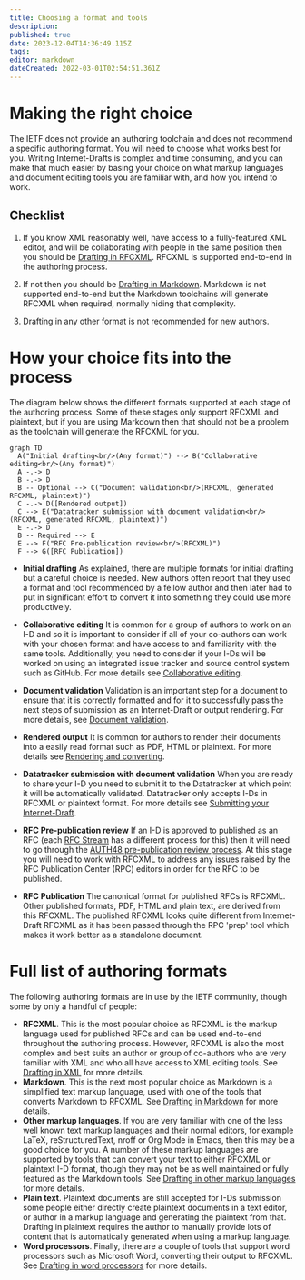 ```yaml
---
title: Choosing a format and tools
description: 
published: true
date: 2023-12-04T14:36:49.115Z
tags: 
editor: markdown
dateCreated: 2022-03-01T02:54:51.361Z
---
```


# Making the right choice 

The IETF does not provide an authoring toolchain and does not recommend a specific authoring format. You will need to choose what works best for you. Writing Internet-Drafts is complex and time consuming, and you can make that much easier by basing your choice on what markup languages and document editing tools you are familiar with, and how you intend to work.  

## Checklist

1. If you know XML reasonably well, have access to a fully-featured XML editor, and will be collaborating with people in the same position then you should be [Drafting in RFCXML](/drafting-in-xml).  RFCXML is supported end-to-end in the authoring process.

1. If not then you should be [Drafting in Markdown](/drafting-in-markdown).  Markdown is not supported end-to-end but the Markdown toolchains will generate RFCXML when required, normally hiding that complexity.

1. Drafting in any other format is not recommended for new authors.

# How your choice fits into the process
The diagram below shows the different formats supported at each stage of the authoring process.  Some of these stages only support RFCXML and plaintext, but if you are using Markdown then that should not be a problem as the toolchain will generate the RFCXML for you.

```mermaid
graph TD  
  A("Initial drafting<br/>(Any format)") --> B("Collaborative editing<br/>(Any format)")
  A -.-> D
  B -.-> D
  B -- Optional --> C("Document validation<br/>(RFCXML, generated RFCXML, plaintext)")
  C -.-> D([Rendered output])
  C --> E("Datatracker submission with document validation<br/>(RFCXML, generated RFCXML, plaintext)")
  E -.-> D
  B -- Required --> E
  E --> F("RFC Pre-publication review<br/>(RFCXML)")
  F --> G([RFC Publication])
```

- **Initial drafting** 
As explained, there are multiple formats for initial drafting but a careful choice is needed.  New authors often report that they used a format and tool recommended by a fellow author and then later had to put in significant effort to convert it into something they could use more productively. 

- **Collaborative editing**
It is common for a group of authors to work on an I-D and so it is important to consider if all of your co-authors can work with your chosen format and have access to and familiarity with the same tools. Additionally, you need to consider if your I-Ds will be worked on using an integrated issue tracker and source control system such as GitHub.  For more details see [Collaborative editing](/collaborative-editing).

- **Document validation** 
Validation is an important step for a document to ensure that it is correctly formatted and for it to successfully pass the next steps of submission as an Internet-Draft or output rendering.  For more details, see [Document validation](/document-validation).

- **Rendered output**
It is common for authors to render their documents into a easily read format such as PDF, HTML or plaintext.  For more details see [Rendering and converting](/rendering-and-converting).

- **Datatracker submission with document validation**
When you are ready to share your I-D you need to submit it to the Datatracker at which point it will be automatically validated.  Datatracker only accepts I-Ds in RFCXML or plaintext format.  For more details see [Submitting your Internet-Draft](/submitting-your-internet-draft).

- **RFC Pre-publication review**
If an I-D is approved to published as an RFC (each [RFC Stream](https://rfc-editor.org/info/rfc8729) has a different process for this) then it will need to go through the [AUTH48 pre-publication review process](https://www.rfc-editor.org/pubprocess/auth48/). At this stage you will need to work with RFCXML to address any issues raised by the RFC Publication Center (RPC) editors in order for the RFC to be published.

- **RFC Publication**
The canonical format for published RFCs is RFCXML. Other published formats, PDF, HTML and plain text, are derived from this RFCXML. The published RFCXML looks quite different from Internet-Draft RFCXML as it has been passed through the RPC 'prep' tool which makes it work better as a standalone document. 

# Full list of authoring formats

The following authoring formats are in use by the IETF community, though some by only a handful of people:

* **RFCXML**.  This is the most popular choice as RFCXML is the markup language used for published RFCs and can be used end-to-end throughout the authoring process. However, RFCXML is also the most complex and best suits an author or group of co-authors who are very familiar with XML and who all have access to XML editing tools.  See [Drafting in XML](/drafting-in-xml) for more details.
* **Markdown**.  This is the next most popular choice as Markdown is a simplified text markup language, used with one of the tools that converts Markdown to RFCXML.  See [Drafting in Markdown](/drafting-in-markdown) for more details.
* **Other markup languages**.  If you are very familiar with one of the less well known text markup languages and their normal editors, for example LaTeX, reStructuredText, nroff or Org Mode in Emacs, then this may be a good choice for you.  A number of these markup languages are supported by tools that can convert your text to either RFCXML or plaintext I-D format, though they may not be as well maintained or fully featured as the Markdown tools.  See [Drafting in other markup languages](/drafting-in-other-markup-languages) for more details.
* **Plain text**.  Plaintext documents are still accepted for I-Ds submission some people either directly create plaintext documents in a text editor, or author in a markup language and generating the plaintext from that.  Drafting in plaintext requires the author to manually provide lots of content that is automatically generated when using a markup language.
*  **Word processors**.  Finally, there are a couple of tools that support word processors such as Microsoft Word, converting their output to RFCXML. See [Drafting in word processors](/drafting-in-word-processors) for more details.

